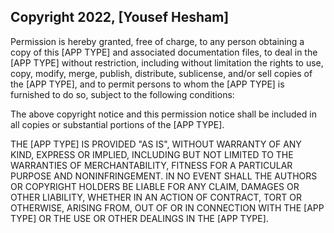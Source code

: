 ## Copyright 2022, [Yousef Hesham]

Permission is hereby granted, free of charge, to any person obtaining a copy of this [APP TYPE] and associated documentation files, to deal in the [APP TYPE] without restriction, including without limitation the rights to use, copy, modify, merge, publish, distribute, sublicense, and/or sell copies of the [APP TYPE], and to permit persons to whom the [APP TYPE] is furnished to do so, subject to the following conditions:

The above copyright notice and this permission notice shall be included in all copies or substantial portions of the [APP TYPE].

THE [APP TYPE] IS PROVIDED "AS IS", WITHOUT WARRANTY OF ANY KIND, EXPRESS OR IMPLIED, INCLUDING BUT NOT LIMITED TO THE WARRANTIES OF MERCHANTABILITY, FITNESS FOR A PARTICULAR PURPOSE AND NONINFRINGEMENT. IN NO EVENT SHALL THE AUTHORS OR COPYRIGHT HOLDERS BE LIABLE FOR ANY CLAIM, DAMAGES OR OTHER LIABILITY, WHETHER IN AN ACTION OF CONTRACT, TORT OR OTHERWISE, ARISING FROM, OUT OF OR IN CONNECTION WITH THE [APP TYPE] OR THE USE OR OTHER DEALINGS IN THE [APP TYPE].
